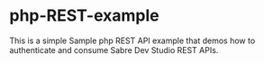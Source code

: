 php-REST-example
================

This is a simple Sample php REST API example that demos how to authenticate and consume Sabre Dev Studio REST APIs.
